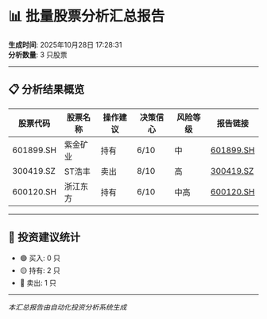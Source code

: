 # 📊 批量股票分析汇总报告

**生成时间**: 2025年10月28日 17:28:31  
**分析数量**: 3 只股票

---

## 📋 分析结果概览

| 股票代码 | 股票名称 | 操作建议 | 决策信心 | 风险等级 | 报告链接 |
|---------|---------|---------|---------|---------|---------|
| 601899.SH | 紫金矿业 | 持有 | 6/10 | 中 | [601899.SH](reports/601899.SH_20251028_172209.md) |
| 300419.SZ | ST浩丰 | 卖出 | 8/10 | 高 | [300419.SZ](reports/300419.SZ_20251028_172526.md) |
| 600120.SH | 浙江东方 | 持有 | 6/10 | 中高 | [600120.SH](reports/600120.SH_20251028_172831.md) |

---

## 🎯 投资建议统计

- 🟢 买入: 0 只
- 🟡 持有: 2 只
- 🔴 卖出: 1 只

---

*本汇总报告由自动化投资分析系统生成*
